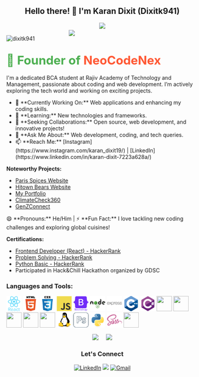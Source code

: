 <h2 align="center">Hello there! 👋 I'm Karan Dixit (Dixitk941)</h2>

<div align="center">
  <img src="https://github-profile-trophy.vercel.app/?username=dixitk941&theme=darkhub&no-frame=true&margin-w=15&row=1&column=7" />
</div>

<img align="right" width="340" src="https://cb-thumbnails.s3.ap-south-1.amazonaws.com/accounts-vector.svg">

<p align="left"> <img src="https://komarev.com/ghpvc/?username=dixitk941&label=Profile%20views&color=40f028&style=flat" alt="dixitk941" /> </p>

<h2><span style="font-size: 1.5em; font-weight: bold; color: #4CAF50;">🚀 Founder of <a href="https://neocodenex.tech" style="color: #FF5733; text-decoration: none;">NeoCodeNex</a></span></h2>

<p align="left">I'm a dedicated BCA student at Rajiv Academy of Technology and Management, passionate about coding and web development. I’m actively exploring the tech world and working on exciting projects.</p>

<ul>
  <li>🔭 **Currently Working On:** Web applications and enhancing my coding skills.</li>
  <li>🌱 **Learning:** New technologies and frameworks.</li>
  <li>👯 **Seeking Collaborations:** Open source, web development, and innovative projects!</li>
  <li>💬 **Ask Me About:** Web development, coding, and tech queries.</li>
  <li>📫 **Reach Me:** [Instagram](https://www.instagram.com/karan_dixit19/) | [LinkedIn](https://www.linkedin.com/in/karan-dixit-7223a628a/)</li>
</ul>

**Noteworthy Projects:**
- [Paris Spices Website](https://www.parisspices.com)
- [Hitown Bears Website](https://hitownbears.live)
- [My Portfolio](https://karandixitportfolio.vercel.app/)
- [ClimateCheck360](https://climatecheck360.vercel.app)
- [GenZConnect](https://genzconnect.vercel.app)

<p>😄 **Pronouns:** He/Him | ⚡ **Fun Fact:** I love tackling new coding challenges and exploring global cuisines!</p>

**Certifications:**
- [Frontend Developer (React) - HackerRank](https://www.hackerrank.com/certificates/ec9d3e0351d0)
- [Problem Solving - HackerRank](https://www.hackerrank.com/certificates/15fd22f3ec65)
- [Python Basic - HackerRank](https://www.hackerrank.com/certificates/0ed124886d78)
- Participated in Hack&Chill Hackathon organized by GDSC

<h3 align="left">Languages and Tools:</h3>
<p align="left">
  <a href="https://reactjs.org/" target="_blank"><img src="https://raw.githubusercontent.com/devicons/devicon/master/icons/react/react-original-wordmark.svg" width="40" height="40"/></a>
  <a href="https://www.w3.org/html/" target="_blank"><img src="https://raw.githubusercontent.com/devicons/devicon/master/icons/html5/html5-original-wordmark.svg" width="40" height="40"/></a>
  <a href="https://www.w3schools.com/css/" target="_blank"><img src="https://raw.githubusercontent.com/devicons/devicon/master/icons/css3/css3-original-wordmark.svg" width="40" height="40"/></a>
  <a href="https://developer.mozilla.org/en-US/docs/Web/JavaScript" target="_blank"><img src="https://raw.githubusercontent.com/devicons/devicon/master/icons/javascript/javascript-original.svg" width="40" height="40"/></a>
  <a href="https://getbootstrap.com" target="_blank"><img src="https://raw.githubusercontent.com/devicons/devicon/master/icons/bootstrap/bootstrap-plain-wordmark.svg" width="40" height="40"/></a>
  <a href="https://nodejs.org" target="_blank"><img src="https://raw.githubusercontent.com/devicons/devicon/master/icons/nodejs/nodejs-original-wordmark.svg" width="40" height="40"/></a>
  <a href="https://expressjs.com" target="_blank"><img src="https://raw.githubusercontent.com/devicons/devicon/master/icons/express/express-original-wordmark.svg" width="40" height="40"/></a>
  <a href="https://www.w3schools.com/cpp/" target="_blank"><img src="https://raw.githubusercontent.com/devicons/devicon/master/icons/cplusplus/cplusplus-original.svg" width="40" height="40"/></a>
  <a href="https://www.w3schools.com/cs/" target="_blank"><img src="https://raw.githubusercontent.com/devicons/devicon/master/icons/csharp/csharp-original.svg" width="40" height="40"/></a>
  <a href="https://firebase.google.com/" target="_blank"><img src="https://www.vectorlogo.zone/logos/firebase/firebase-icon.svg" width="40" height="40"/></a>
  <a href="https://cloud.google.com" target="_blank"><img src="https://www.vectorlogo.zone/logos/google_cloud/google_cloud-icon.svg" width="40" height="40"/></a>
  <a href="https://git-scm.com/" target="_blank"><img src="https://www.vectorlogo.zone/logos/git-scm/git-scm-icon.svg" width="40" height="40"/></a>
  <a href="https://www.haskell.org/" target="_blank"><img src="https://upload.wikimedia.org/wikipedia/commons/1/1c/Haskell-Logo.svg" width="40" height="40"/></a>
  <a href="https://heroku.com" target="_blank"><img src="https://www.vectorlogo.zone/logos/heroku/heroku-icon.svg" width="40" height="40"/></a>
  <a href="https://www.linux.org/" target="_blank"><img src="https://raw.githubusercontent.com/devicons/devicon/master/icons/linux/linux-original.svg" width="40" height="40"/></a>
  <a href="https://www.photoshop.com/en" target="_blank"><img src="https://raw.githubusercontent.com/devicons/devicon/master/icons/photoshop/photoshop-line.svg" width="40" height="40"/></a>
  <a href="https://www.python.org" target="_blank"><img src="https://raw.githubusercontent.com/devicons/devicon/master/icons/python/python-original.svg" width="40" height="40"/></a>
  <a href="https://sass-lang.com" target="_blank"><img src="https://raw.githubusercontent.com/devicons/devicon/master/icons/sass/sass-original.svg" width="40" height="40"/></a>
  <a href="https://unity.com/" target="_blank"><img src="https://www.vectorlogo.zone/logos/unity3d/unity3d-icon.svg" width="40" height="40"/></a>
</p>

<p align="center">
  <img src="https://github-readme-stats.vercel.app/api?username=dixitk941&show_icons=true&theme=bear" width="400" />&nbsp;&nbsp;&nbsp;&nbsp; 
  <img src="https://github-readme-streak-stats.herokuapp.com?user=dixitk941&theme=dark&hide_border=true" width="400" />
</p>

<h3 align="center">Let's Connect</h3> 

<div align="center">
  <a href="https://www.linkedin.com/in/karan-dixit-7223a628a/" target="_blank" rel="noreferrer noopener"><img alt="LinkedIn" src="https://img.shields.io/badge/linkedin%20-%230077B5.svg?&style=for-the-badge&logo=linkedin&logoColor=white" /></a>  
  <a href="https://twitter.com/dixitk941" target="_blank" rel="noreferrer noopener"><img src="https://img.shields.io/badge/twitter-%2300acee.svg?&style=for-the-badge&logo=twitter&logoColor=white&alt=twitter" /></a>
  <a href="mailto:mail.dixitk941@gmail.com" target="_blank" rel="noreferrer noopener"><img alt="Gmail" src="https://img.shields.io/badge/Gmail-D14836?style=for-the-badge&logo=gmail&logoColor=white" /></a> 
</div>
